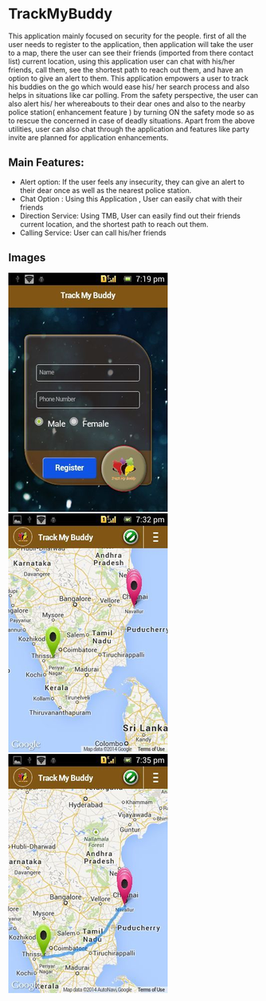 # TrackMyBuddy

This application mainly focused on security for the people. first of all the user needs to register to the application, then application will take the user to a map, there the user can see their friends (imported from there contact list) current location, using this application user can chat with his/her friends, call them, see the shortest path to reach out them, and have an option to give an alert to them. This application empowers a user to track his buddies on the go which would ease his/ her search process and also helps in situations like car polling. From the safety perspective, the user can also alert his/ her whereabouts to their dear ones and also to the nearby police station( enhancement feature ) by turning ON the safety mode so as to rescue the concerned in case of deadly situations. Apart from the above utilities, user can also chat through the application and features like party invite are planned for application enhancements.

## Main Features:

* Alert option: If the user feels any insecurity, they can give an alert to their dear once as well as the nearest police station.
* Chat Option : Using this Application , User can easily chat with their friends
* Direction Service: Using TMB, User can easily find out their friends current location, and the shortest path to reach out them.
* Calling Service: User can call his/her friends

## Images

![alt text](https://github.com/sutheesh/TrackMyBuddy/blob/master/ScreenShots/TMB_1.jpg)
![alt text](https://github.com/sutheesh/TrackMyBuddy/blob/master/ScreenShots/TMB_3.jpg)
![alt text](https://github.com/sutheesh/TrackMyBuddy/blob/master/ScreenShots/TMB_9.jpg)
